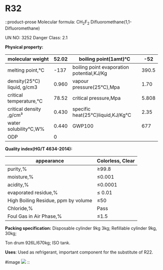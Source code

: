 # R32

::product-prose
Molecular formula: CH<sub>2</sub>F<sub>2</sub> Difluoromethane(1,1-Difluoromethane)

UN NO: 3252      Danger Class: 2.1

**Physical property:**

| molecular weight           | 52.02 | boiling point(1amt)℃                      | -52   |
|----------------------------|-------|-------------------------------------------|-------|
| melting point,℃            | -137  | boiling point evaporation potential,KJ/Kg | 390.5 |
| density(25℃) liquid, g/cm3 | 0.960 | vapour pressure(25℃),Mpa                  | 1.70  |
| critical temperature,℃     | 78.52 | critical pressure,Mpa                     | 5.808 |
| critical density ,g/cm³    | 0.430 | specific heat(25℃)liquid,KJ/Kg℃           | 2.35  |
| water solubility℃,W%       | 0.440 | GWP100                                    | 677   |
| ODP                        | 0     |                                           |       |



**Quality index(HG/T 4634-2014):**

| appearance                          | Colorless, Clear |
|-------------------------------------|------------------|
| purity,%                            | ≥99.8            |
| moisture,%                          | ≤0.001           |
| acidity,%                           | ≤0.0001          |
| evaporated residue,%                | ≤ 0.01           |
| High Boiling Residue, ppm by volume | ≤50              |
| Chloride,%                          | Pass             |
| Foul Gas in Air Phase,%             | ≤1.5             |



**Packing specification:** Disposable cylinder 9kg 3kg; Refillable cylinder 9kg, 30kg;

Ton drum 926L/670kg; ISO tank.

**Uses**: Used as refrigerant, important component for the substitute of R22.

#image
![](/product/r32.jpg)
::

